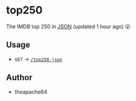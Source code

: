 # top250

The IMDB top 250 in [JSON](top250.json) (updated 1 hour ago) 😮

## Usage

- `GET` -> [`/top250.json`](https://raw.githubusercontent.com/theapache64/top250/master/top250.json)

## Author

-  theapache64